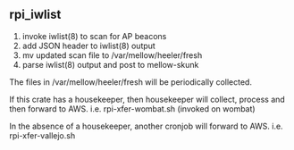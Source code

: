 ## rpi_iwlist

1. invoke iwlist(8) to scan for AP beacons
1. add JSON header to iwlist(8) output
1. mv updated scan file to /var/mellow/heeler/fresh
1. parse iwlist(8) output and post to mellow-skunk

The files in /var/mellow/heeler/fresh will be periodically collected.  

If this crate has a housekeeper, then housekeeper will collect, process and then forward to AWS.  i.e. rpi-xfer-wombat.sh (invoked on wombat)

In the absence of a housekeeper, another cronjob will forward to AWS.  i.e. rpi-xfer-vallejo.sh

